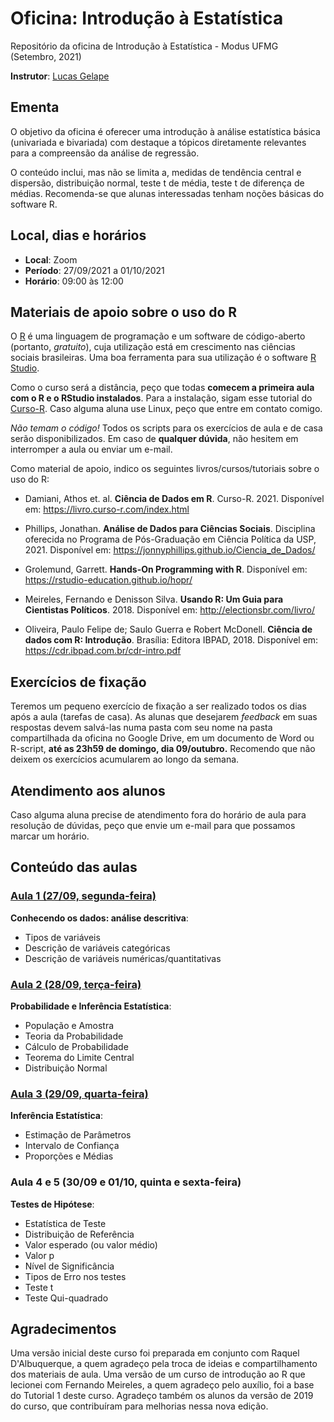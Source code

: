 # Oficina: Introdução à Estatística

Repositório da oficina de Introdução à Estatística - Modus UFMG (Setembro, 2021)

**Instrutor**: [Lucas Gelape](https://lgelape.github.io/)

## Ementa

O objetivo da oficina é oferecer uma introdução à análise estatística básica (univariada e bivariada) com destaque a tópicos diretamente relevantes para a compreensão da análise de regressão.

O conteúdo inclui, mas não se limita a, medidas de tendência central e dispersão, distribuição normal, teste t de média, teste t de diferença de médias. Recomenda-se que alunas interessadas tenham noções básicas do software R.

## Local, dias e horários

* **Local**: Zoom
* **Período**: 27/09/2021 a 01/10/2021
* **Horário**: 09:00 às 12:00

## Materiais de apoio sobre o uso do R

O [R](https://cran.r-project.org/) é uma linguagem de programação e um software de código-aberto (portanto, *gratuito*), cuja utilização está em crescimento nas ciências sociais brasileiras. Uma boa ferramenta para sua utilização é o software [R Studio](https://www.rstudio.com/products/rstudio/download/).

Como o curso será a distância, peço que todas **comecem a primeira aula com o R e o RStudio instalados**. Para a instalação, sigam esse tutorial do [Curso-R](https://livro.curso-r.com/1-instalacao.html). Caso alguma aluna use Linux, peço que entre em contato comigo.

*Não temam o código!* Todos os scripts para os exercícios de aula e de casa serão disponibilizados. Em caso de **qualquer dúvida**, não hesitem em interromper a aula ou enviar um e-mail.

Como material de apoio, indico os seguintes livros/cursos/tutoriais sobre o uso do R:

* Damiani, Athos et. al. **Ciência de Dados em R**. Curso-R. 2021. Disponível em: https://livro.curso-r.com/index.html

* Phillips, Jonathan. **Análise de Dados para Ciências Sociais**. Disciplina oferecida no Programa de Pós-Graduação em Ciência Política da USP, 2021.  Disponível em: https://jonnyphillips.github.io/Ciencia_de_Dados/

* Grolemund, Garrett. **Hands-On Programming with R**. Disponível em: https://rstudio-education.github.io/hopr/

* Meireles, Fernando e Denisson Silva. **Usando R: Um Guia para Cientistas Políticos**. 2018. Disponível em: http://electionsbr.com/livro/

* Oliveira, Paulo Felipe de; Saulo Guerra e Robert McDonell. **Ciência de dados com R: Introdução**. Brasília: Editora IBPAD, 2018. Disponível em: https://cdr.ibpad.com.br/cdr-intro.pdf

## Exercícios de fixação

Teremos um pequeno exercício de fixação a ser realizado todos os dias após a aula (tarefas de casa). As alunas que desejarem *feedback* em suas respostas devem salvá-las numa pasta com seu nome na pasta compartilhada da oficina no Google Drive, em um documento de Word ou R-script, **até as 23h59 de domingo, dia 09/outubro.** Recomendo que não deixem os exercícios acumularem ao longo da semana.

## Atendimento aos alunos

Caso alguma aluna precise de atendimento fora do horário de aula para resolução de dúvidas, peço que envie um e-mail para que possamos marcar um horário.

## Conteúdo das aulas

### [Aula 1 (27/09, segunda-feira)](/Aulas/Aula1/Aula1.md)

**Conhecendo os dados: análise descritiva**:

* Tipos de variáveis
* Descrição de variáveis categóricas
* Descrição de variáveis numéricas/quantitativas

### [Aula 2 (28/09, terça-feira)](/Aulas/Aula2/Aula2.md)

**Probabilidade e Inferência Estatística**:

* População e Amostra
* Teoria da Probabilidade
* Cálculo de Probabilidade
* Teorema do Limite Central
* Distribuição Normal

### [Aula 3 (29/09, quarta-feira)](/Aulas/Aula3/Aula3.md)

**Inferência Estatística**:

* Estimação de Parâmetros
* Intervalo de Confiança
* Proporções e Médias

### Aula 4 e 5 (30/09 e 01/10, quinta e sexta-feira)

**Testes de Hipótese**:

* Estatística de Teste
* Distribuição de Referência
* Valor esperado (ou valor médio)
* Valor p
* Nível de Significância
* Tipos de Erro nos testes
* Teste t
* Teste Qui-quadrado

## Agradecimentos

Uma versão inicial deste curso foi preparada em conjunto com Raquel D'Albuquerque, a quem agradeço pela troca de ideias e compartilhamento dos materiais de aula. Uma versão de um curso de introdução ao R que lecionei com Fernando Meireles, a quem agradeço pelo auxílio, foi a base do Tutorial 1 deste curso. Agradeço também os alunos da versão de 2019 do curso, que contribuíram para melhorias nessa nova edição.
